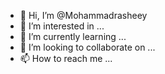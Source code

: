 - 👋 Hi, I’m @Mohammadrasheey
- 👀 I’m interested in ...
- 🌱 I’m currently learning ...
- 💞️ I’m looking to collaborate on ...
- 📫 How to reach me ...

<!---
Mohammadrasheey/Mohammadrasheey is a ✨ special ✨ repository because its `README.md` (this file) appears on your GitHub profile.
You can click the Preview link to take a look at your changes.
--->
